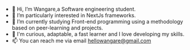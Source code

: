 - 👋 Hi, I’m Wangare,a Software engineering student.
- 👀 I’m  particularly interested in NextJs frameworks.
- 🌱 I’m currently studying Front-end programming  using a methodology based on peer-learning and projects.
- 💞️ I'm curious, adaptable, a fast learner and I love developing my skills.
- 📫 You can reach me via email hellowangare@gmail.com 
<!---
--->
